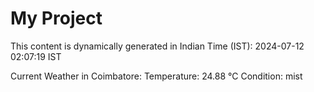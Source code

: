 # My Project

This content is dynamically generated in Indian Time (IST): 2024-07-12 02:07:19 IST


Current Weather in Coimbatore:
Temperature: 24.88 °C
Condition: mist
